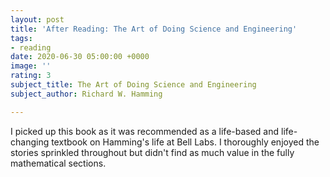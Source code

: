 ```yaml
---
layout: post
title: 'After Reading: The Art of Doing Science and Engineering'
tags:
- reading
date: 2020-06-30 05:00:00 +0000
image: ''
rating: 3
subject_title: The Art of Doing Science and Engineering
subject_author: Richard W. Hamming

---
```

I picked up this book as it was recommended as a life-based and life-changing textbook on Hamming's life at Bell Labs. I thoroughly enjoyed the stories sprinkled throughout but didn't find as much value in the fully mathematical sections.